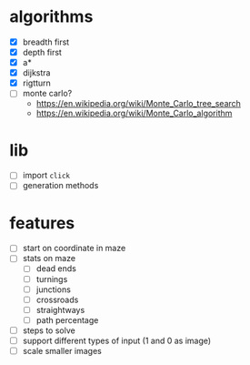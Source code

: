# algorithms
- [x] breadth first
- [x] depth first
- [x] a*
- [x] dijkstra
- [x] rigtturn
- [ ] monte carlo?
  - https://en.wikipedia.org/wiki/Monte_Carlo_tree_search
  - https://en.wikipedia.org/wiki/Monte_Carlo_algorithm

# lib
- [ ] import `click`
- [ ] generation methods

# features
- [ ] start on coordinate in maze
- [ ] stats on maze
  - [ ] dead ends
  - [ ] turnings
  - [ ] junctions
  - [ ] crossroads
  - [ ] straightways
  - [ ] path percentage
- [ ] steps to solve
- [ ] support different types of input (1 and 0 as image)
- [ ] scale smaller images

